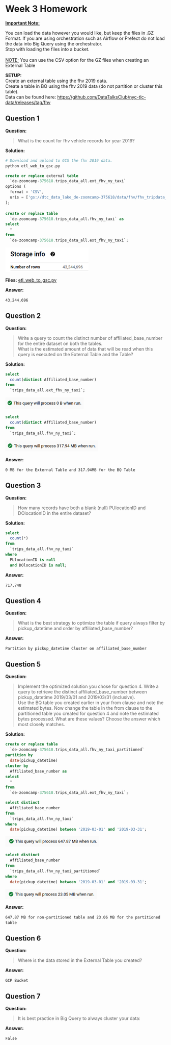# Week 3 Homework

<b><u>Important Note:</b></u> <p>You can load the data however you would like, but keep the files in .GZ Format.
If you are using orchestration such as Airflow or Prefect do not load the data into Big Query using the orchestrator.</br>
Stop with loading the files into a bucket. </br></br>
<u>NOTE:</u> You can use the CSV option for the GZ files when creating an External Table</br>

<b>SETUP:</b></br>
Create an external table using the fhv 2019 data. </br>
Create a table in BQ using the fhv 2019 data (do not partition or cluster this table). </br>
Data can be found here: <https://github.com/DataTalksClub/nyc-tlc-data/releases/tag/fhv> </p>

## Question 1

**Question:**

>What is the count for fhv vehicle records for year 2019?

**Solution:**

```bash
# Download and upload to GCS the fhv 2019 data.
python etl_web_to_gsc.py
```

```sql
create or replace external table 
  `de-zoomcamp-375618.trips_data_all.ext_fhv_ny_taxi`
options (
  format = 'CSV',
  uris = ['gs://dtc_data_lake_de-zoomcamp-375618/data/fhv/fhv_tripdata_2019*.csv.gz']
);

create or replace table 
  `de-zoomcamp-375618.trips_data_all.fhv_ny_taxi` as
select
  *
from
  `de-zoomcamp-375618.trips_data_all.ext_fhv_ny_taxi`;
```

![row_count.png](images/rows_count.png)

**Files:**
[etl_web_to_gsc.py](etl_web_to_gsc.py)

**Answer:**

`43,244,696`

## Question 2

**Question:**

>Write a query to count the distinct number of affiliated_base_number for the entire dataset on both the tables.</br>
>What is the estimated amount of data that will be read when this query is executed on the External Table and the Table?

**Solution:**

```sql
select
  count(distinct Affiliated_base_number)
from
  `trips_data_all.ext_fhv_ny_taxi`;
```

![amount_ext_table.png](images/est_amount_ext_table_1.png)

```sql
select
  count(distinct Affiliated_base_number)
from
  `trips_data_all.fhv_ny_taxi`;
```

![amount_ext_table.png](images/est_amount_table_1.png)

**Answer:**

`0 MB for the External Table and 317.94MB for the BQ Table`

## Question 3

**Question:**

>How many records have both a blank (null) PUlocationID and DOlocationID in the entire dataset?

**Solution:**

```sql
select
  count(*)
from
  `trips_data_all.fhv_ny_taxi`
where
  PUlocationID is null
  and DOlocationID is null;
```

**Answer:**

`717,748`

## Question 4

**Question:**

>What is the best strategy to optimize the table if query always filter by pickup_datetime and order by affiliated_base_number?

**Answer:**

`Partition by pickup_datetime Cluster on affiliated_base_number`

## Question 5

**Question:**

>Implement the optimized solution you chose for question 4. Write a query to retrieve the distinct affiliated_base_number between pickup_datetime 2019/03/01 and 2019/03/31 (inclusive).</br>
>Use the BQ table you created earlier in your from clause and note the estimated bytes. Now change the table in the from clause to the partitioned table you created for question 4 and note the estimated bytes processed. What are these values? Choose the answer which most closely matches.

**Solution:**

```sql
create or replace table 
  `de-zoomcamp-375618.trips_data_all.fhv_ny_taxi_partitioned` 
partition by
  date(pickup_datetime)
cluster by
  Affiliated_base_number as
select 
  * 
from
  `de-zoomcamp-375618.trips_data_all.ext_fhv_ny_taxi`;
```

```sql
select distinct
  Affiliated_base_number
from
  `trips_data_all.fhv_ny_taxi`
where
  date(pickup_datetime) between '2019-03-01' and '2019-03-31';
```

![amount_ext_table.png](images/est_amount_ext_table_2.png)

```sql
select distinct
  Affiliated_base_number
from
  `trips_data_all.fhv_ny_taxi_partitioned`
where
  date(pickup_datetime) between '2019-03-01' and '2019-03-31';
```

![amount_ext_table.png](images/est_amount_table_2.png)

**Answer:**

`647.87 MB for non-partitioned table and 23.06 MB for the partitioned table`

## Question 6

**Question:**

>Where is the data stored in the External Table you created?

**Answer:**

`GCP Bucket`

## Question 7

**Question:**

>It is best practice in Big Query to always cluster your data:

**Answer:**

`False`

